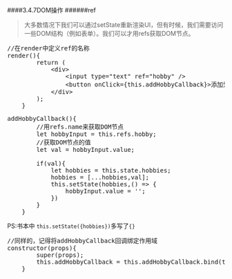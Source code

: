 ####3.4.7DOM操作
######ref
>大多数情况下我们可以通过setState重新渲染UI，但有时候，我们需要访问一些DOM结构（例如表单）。我们可以才用refs获取DOM节点。

<pre>
//在render中定义ref的名称
render(){
        return (
            &lt;div&gt;
                &lt;input type="text" ref="hobby" /&gt;
                &lt;button onClick={this.addHobbyCallback}&gt;添加爱好&lt;/button&gt;
            &lt;/div&gt;
        );
    }
</pre>

<pre>
addHobbyCallback(){
        //用refs.name来获取DOM节点
        let hobbyInput = this.refs.hobby;
        //获取DOM节点的值
        let val = hobbyInput.value;

        if(val){
            let hobbies = this.state.hobbies;
            hobbies = [...hobbies,val];
            this.setState(hobbies,() => {
                hobbyInput.value = '';
            })
        }
    }
</pre>

PS:书本中 `this.setState({hobbies})`多写了`{}`

<pre>
//同样的，记得将addHobbyCallback回调绑定作用域
constructor(props){
        super(props);
        this.addHobbyCallback = this.addHobbyCallback.bind(this);
    }
</pre>





